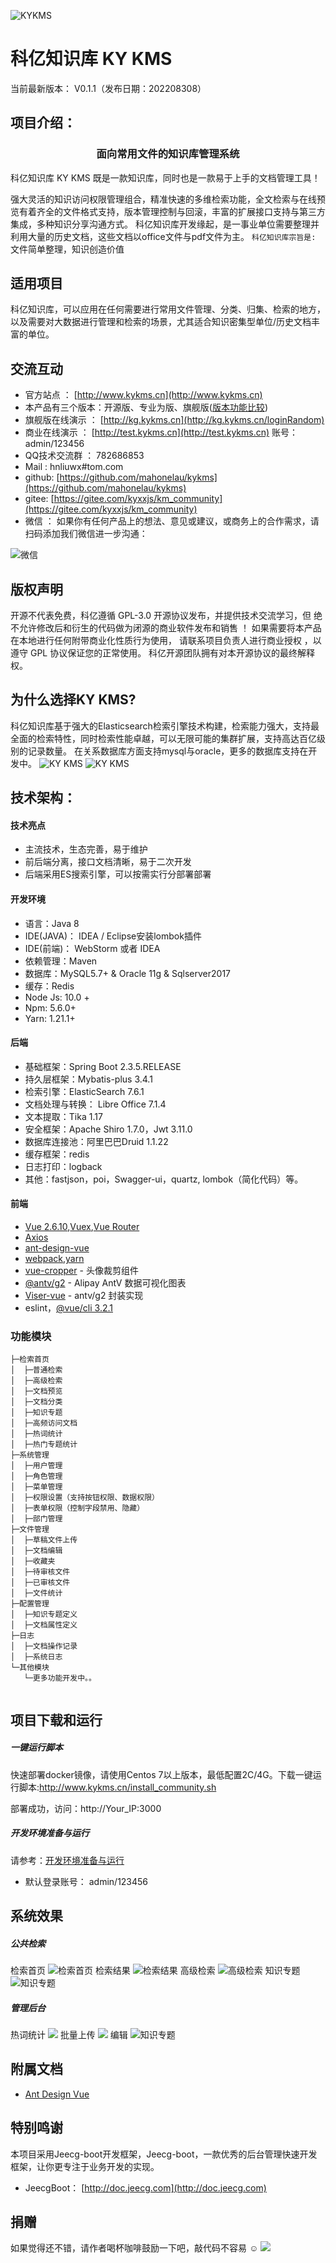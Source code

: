 
![KYKMS](./Docs/Pics/logo_keyi.png "科亿文档知识库管理系统")

科亿知识库 KY KMS
===============
当前最新版本： V0.1.1（发布日期：202208308）

项目介绍：
-----------------------------------

<h3 align="center">面向常用文件的知识库管理系统</h3>

科亿知识库 KY KMS 既是一款知识库，同时也是一款易于上手的文档管理工具！

强大灵活的知识访问权限管理组合，精准快速的多维检索功能，全文检索与在线预览有着齐全的文件格式支持，版本管理控制与回滚，丰富的扩展接口支持与第三方集成，多种知识分享沟通方式。
科亿知识库开发缘起，是一事业单位需要整理并利用大量的历史文档，这些文档以office文件与pdf文件为主。
`科亿知识库宗旨是:` 文件简单整理，知识创造价值


适用项目
-----------------------------------
科亿知识库，可以应用在任何需要进行常用文件管理、分类、归集、检索的地方，以及需要对大数据进行管理和检索的场景，尤其适合知识密集型单位/历史文档丰富的单位。

交流互动
-----------------------------------
- 官方站点 ：  [http://www.kykms.cn](http://www.kykms.cn)
- 本产品有三个版本：开源版、专业为版、旗舰版([版本功能比较](http://www.kykms.cn/edition))
- 旗舰版在线演示 ：  [http://kg.kykms.cn](http://kg.kykms.cn/loginRandom)
- 商业在线演示 ：  [http://test.kykms.cn](http://test.kykms.cn) 账号：admin/123456
- QQ技术交流群 ： 782686853
- Mail : hnliuwx#tom.com
- github: [https://github.com/mahonelau/kykms](https://github.com/mahonelau/kykms)
- gitee: [https://gitee.com/kyxxjs/km_community](https://gitee.com/kyxxjs/km_community)
- 微信 ： 如果你有任何产品上的想法、意见或建议，或商务上的合作需求，请扫码添加我们微信进一步沟通：

![微信](./Docs/Pics/wechat.jpg)

版权声明
-----------------------------------
开源不代表免费，科亿遵循 GPL-3.0 开源协议发布，并提供技术交流学习，但 绝不允许修改后和衍生的代码做为闭源的商业软件发布和销售 ！ 如果需要将本产品在本地进行任何附带商业化性质行为使用， 请联系项目负责人进行商业授权 ，以遵守 GPL 协议保证您的正常使用。 
科亿开源团队拥有对本开源协议的最终解释权。


为什么选择KY KMS?
-----------------------------------
科亿知识库基于强大的Elasticsearch检索引擎技术构建，检索能力强大，支持最全面的检索特性，同时检索性能卓越，可以无限可能的集群扩展，支持高达百亿级别的记录数量。
在关系数据库方面支持mysql与oracle，更多的数据库支持在开发中。
![KY KMS](./Docs/Pics/advantage_kms.png)
![KY KMS](./Docs/Pics/process.png)



技术架构：
-----------------------------------
#### 技术亮点
- 主流技术，生态完善，易于维护
- 前后端分离，接口文档清晰，易于二次开发
- 后端采用ES搜索引擎，可以按需实行分部署部署
 
#### 开发环境
- 语言：Java 8
- IDE(JAVA)： IDEA / Eclipse安装lombok插件 
- IDE(前端)： WebStorm 或者 IDEA
- 依赖管理：Maven
- 数据库：MySQL5.7+  &  Oracle 11g & Sqlserver2017
- 缓存：Redis
- Node Js: 10.0 +
- Npm: 5.6.0+
- Yarn: 1.21.1+ 

#### 后端
- 基础框架：Spring Boot 2.3.5.RELEASE
- 持久层框架：Mybatis-plus 3.4.1
- 检索引擎：ElasticSearch 7.6.1
- 文档处理与转换： Libre Office 7.1.4
- 文本提取：Tika 1.17
- 安全框架：Apache Shiro 1.7.0，Jwt 3.11.0  
- 数据库连接池：阿里巴巴Druid 1.1.22 
- 缓存框架：redis 
- 日志打印：logback 
- 其他：fastjson，poi，Swagger-ui，quartz, lombok（简化代码）等。


#### 前端
 
- [Vue 2.6.10](https://cn.vuejs.org/),[Vuex](https://vuex.vuejs.org/zh/),[Vue Router](https://router.vuejs.org/zh/)
- [Axios](https://github.com/axios/axios)
- [ant-design-vue](https://vuecomponent.github.io/ant-design-vue/docs/vue/introduce-cn/)
- [webpack](https://www.webpackjs.com/),[yarn](https://yarnpkg.com/zh-Hans/)
- [vue-cropper](https://github.com/xyxiao001/vue-cropper) - 头像裁剪组件
- [@antv/g2](https://antv.alipay.com/zh-cn/index.html) - Alipay AntV 数据可视化图表
- [Viser-vue](https://viserjs.github.io/docs.html#/viser/guide/installation)  - antv/g2 封装实现
- eslint，[@vue/cli 3.2.1](https://cli.vuejs.org/zh/guide)

### 功能模块
```
├─检索首页
│  ├─普通检索
│  ├─高级检索
│  ├─文档预览
│  ├─文档分类
│  ├─知识专题
│  ├─高频访问文档
│  ├─热词统计
│  ├─热门专题统计
├─系统管理
│  ├─用户管理
│  ├─角色管理
│  ├─菜单管理
│  ├─权限设置（支持按钮权限、数据权限）
│  ├─表单权限（控制字段禁用、隐藏）
│  ├─部门管理 
├─文件管理
│  ├─草稿文件上传
│  ├─文档编辑
│  ├─收藏夹
│  ├─待审核文件
│  ├─已审核文件 
│  ├─文件统计 
├─配置管理
│  ├─知识专题定义
│  ├─文档属性定义
├─日志
│  ├─文档操作记录
│  ├─系统日志 
└─其他模块
   └─更多功能开发中。。
   
```
 
项目下载和运行
----
##### 一键运行脚本
快速部署docker镜像，请使用Centos 7以上版本，最低配置2C/4G。下载一键运行脚本:http://www.kykms.cn/install_community.sh

部署成功，访问：http://Your_IP:3000
##### 开发环境准备与运行
请参考：[开发环境准备与运行](./开发环境准备与运行.MD)
- 默认登录账号： admin/123456


系统效果
----

##### 公共检索
检索首页
![检索首页](./Docs/Pics/search_home.png)
检索结果
![检索结果](./Docs/Pics/search_result.png)
高级检索
![高级检索](./Docs/Pics/search_advance.png)
知识专题
![知识专题](./Docs/Pics/km_topic.png)


##### 管理后台
热词统计
![](./Docs/Pics/home.png)
批量上传
![](./Docs/Pics/upload.png)
编辑
![知识专题](./Docs/Pics/edit.png)


附属文档
----
- [Ant Design Vue](https://www.antdv.com/docs/vue/introduce-cn)


特别鸣谢
-----------------------------------
本项目采用Jeecg-boot开发框架，Jeecg-boot，一款优秀的后台管理快速开发框架，让你更专注于业务开发的实现。
- JeecgBoot： [http://doc.jeecg.com](http://doc.jeecg.com)


## 捐赠 

如果觉得还不错，请作者喝杯咖啡鼓励一下吧，敲代码不容易 ☺
![](./Docs/Pics/QR_pay.jpg)


